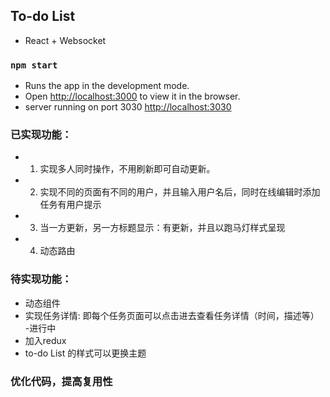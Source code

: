 ## To-do List

- React + Websocket 

### `npm start`
- Runs the app in the development mode.
- Open [http://localhost:3000](http://localhost:3000) to view it in the browser.
- server running on port 3030 [http://localhost:3030](http://localhost:3030)


### 已实现功能：
- 1. 实现多人同时操作，不用刷新即可自动更新。
- 2. 实现不同的页面有不同的用户，并且输入用户名后，同时在线编辑时添加任务有用户提示
- 3. 当一方更新，另一方标题显示：有更新，并且以跑马灯样式呈现
- 4. 动态路由

### 待实现功能：
- 动态组件
- 实现任务详情: 即每个任务页面可以点击进去查看任务详情（时间，描述等） -进行中
- 加入redux
- to-do List 的样式可以更换主题

### 优化代码，提高复用性
